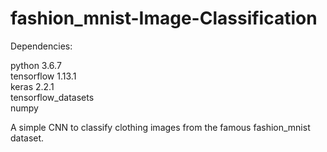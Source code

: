 # fashion_mnist-Image-Classification

Dependencies: <br />

python 3.6.7 <br />
tensorflow 1.13.1 <br />
keras 2.2.1 <br />
tensorflow_datasets <br />
numpy <br />

A simple CNN to classify clothing images from the famous fashion_mnist dataset.

